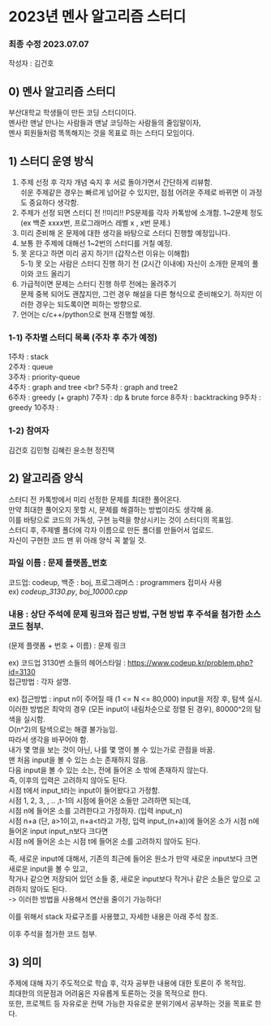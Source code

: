 # 2023년 멘사 알고리즘 스터디 


### 최종 수정 2023.07.07
작성자 : 김건호


## 0) 멘사 알고리즘 스터디 

부산대학교 학생들이 만든 코딩 스터디이다. <br>
멘사란 맨날 만나는 사람들과 맨날 코딩하는 사람들의 줄임말이자, <br>
멘사 회원들처럼 똑똑해지는 것을 목표로 하는 스터디 모임이다. <br>


## 1) 스터디 운영 방식

1. 주제 선정 후 각자 개념 숙지 후 서로 돌아가면서 간단하게 리뷰함. <br>
쉬운 주제같은 경우는 빠르게 넘어갈 수 있지만, 점점 어려운 주제로 바뀌면 이 과정도 중요하다 생각함.
2. 주제가 선정 되면 스터디 전 !!미리!! PS문제를 각자 카톡방에 소개함. 1~2문제 정도 (ex 백준 xxxx번, 프로그래머스 레벨 x , x번 문제.)
3. 미리 준비해 온 문제에 대한 생각을 바탕으로 스터디 진행할 예정입니다. 
4. 보통 한 주제에 대해선 1~2번의 스터디를 거칠 예정. 
5. 못 온다고 하면 미리 공지 하기!! (갑작스런 이유는 이해함) <br>
5-1) 못 오는 사람은 스터디 진행 하기 전 (2시간 이내에) 자신이 소개한 문제의 풀이와 코드 올리기
6. 가급적이면 문제는 스터디 진행 하루 전에는 올려주기  <br>
문제 중복 되어도 괜찮지만, 그런 경우 해설을 다른 형식으로 준비해오기. 하지만 이러한 경우는 되도록이면 피하는 방향으로. <br>
7. 언어는 c/c++/python으로 현재 진행할 예정. <br>

### 1-1) 주차별 스터디 목록 (주차 후 추가 예정)

1주차 : stack <br>
2주차 : queue <br>
3주차 : priority-queue <br>
4주차 : graph and tree <br?
5주차 : graph and tree2 <br>
6주차 : greedy (+ graph)
7주차 : dp & brute force
8주차 : backtracking
9주차 : greedy
10주차 : 


### 1-2) 참여자

김건호
김민형
김혜린
윤소현
정진택

## 2) 알고리즘 양식

스터디 전 카톡방에서 미리 선정한 문제를 최대한 풀어온다. <br>
만약 최대한 풀어오지 못할 시, 문제를 해결하는 방법이라도 생각해 옴. <br>
이를 바탕으로 코드의 가독성, 구현 능력을 향상시키는 것이 스터디의 목표임. <br>
스터디 후, 주제별 폴더에 각자 이름으로 만든 폴더를 만들어서 업로드. <br>
자신이 구현한 코드 맨 위 아래 양식 꼭 붙일 것. <br>


### 파일 이름 : 문제 플랫폼_번호 

코드업: codeup, 백준 : boj, 프로그래머스 : programmers 접미사 사용 <br>
ex) *codeup_3130.py*, *boj_10000.cpp <br>*

### 내용 : 상단 주석에 문제 링크와 접근 방법, 구현 방법 후 주석을 첨가한 소스 코드 첨부.

(문제 플랫폼 + 번호 + 이름) : 문제 링크 <br>

ex) 코드업 3130번 소들의 헤어스타일 : https://www.codeup.kr/problem.php?id=3130 <br>
접근방법 : 각자 설명.  <br> 

ex) 
접근방법 : input n이 주어질 때 (1 <= N <= 80,000) input을 저장 후, 탐색 실시. <br>
이러한 방법은 최악의 경우 (모든 input이 내림차순으로 정렬 된 경우), 80000^2의 탐색을 실시함. <br> 
O(n^2)의 탐색으로는 해결 불가능임. <br>
따라서 생각을 바꾸어야 함. <br>
내가 몇 명을 보는 것이 아닌, 나를 몇 명이 볼 수 있는가로 관점을 바꿈. <br>
맨 처음 input을 볼 수 있는 소는 존재하지 않음. <br>
다음 input을 볼 수 있는 소는, 전에 들어온 소 밖에 존재하지 않는다. <br>
즉, 이후의 입력은 고려하지 않아도 된다. <br>
시점 t에서 input_t라는 input이 들어왔다고 가정함. <br>
시점 1, 2, 3, , .. ,t-1의 시점에 들어온 소들만 고려하면 되는데, <br>
시점 n에 들어온 소를 고려한다고 가정하자. (입력 input_n) <br>
시점 n+a (단, a>1이고, n+a<t라고 가정, 입력 input_(n+a))에 들어온 소가 시점 n에 들어온 input input_n보다 크다면 <br>
시점 n에 들어온 소는 시점 t에 들어온 소를 고려하지 않아도 된다. <br>

즉, 새로운 input에 대해서, 기존의 최근에 들어온 원소가 만약 새로운 input보다 크면 새로운 input을 볼 수 있고,  <br>
작거나 같으면 저장되어 있던 소들 중, 새로운 input보다 작거나 같은 소들은 앞으로 고려하지 않아도 된다. <br>
-> 이러한 방법을 사용해서 연산을 줄이기 가능하다! <br>

이를 위해서 stack 자료구조를 사용했고, 자세한 내용은 아래 주석 참조.<br>

이후 주석을 첨가한 코드 첨부. <br>


## 3) 의미

주제에 대해 자기 주도적으로 학습 후, 각자 공부한 내용에 대한 토론이 주 목적임. <br>
최대한의 의문점과 어려움은 자유롭게 토론하는 것을 목적으로 한다. <br>
또한, 프로젝트 등 자유로운 컨택 가능한 자유로운 분위기에서 공부하는 것을 목표로 한다. <br>


